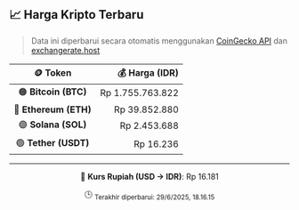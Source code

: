 

<!-- HARGA_KRIPTO -->
## 📈 Harga Kripto Terbaru

> Data ini diperbarui secara otomatis menggunakan [CoinGecko API](https://www.coingecko.com/) dan [exchangerate.host](https://exchangerate.host/)

<div align="center">

| 🪙 Token | 💰 Harga (IDR) |
|:------:|---------------:|
| 🟠 **Bitcoin (BTC)**   | Rp 1.755.763.822 |
| 🔵 **Ethereum (ETH)**  | Rp 39.852.880 |
| 🟣 **Solana (SOL)**    | Rp 2.453.688 |
| 🟢 **Tether (USDT)**   | Rp 16.236 |

---

💱 **Kurs Rupiah (USD → IDR)**: Rp 16.181

🕒 <sub>Terakhir diperbarui: 29/6/2025, 18.16.15</sub>

</div>
<!-- /HARGA_KRIPTO -->